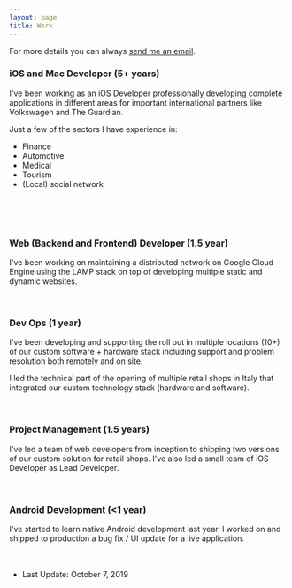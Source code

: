 ```yaml
---
layout: page
title: Work
---
```


For more details you can always [send me an email](/about/#contact).

### iOS and Mac Developer (5+ years)

I've been working as an iOS Developer professionally developing complete applications in different areas for important international partners like Volkswagen and The Guardian.

Just a few of the sectors I have experience in:

- Finance
- Automotive
- Medical
- Tourism
- (Local) social network

<br><br><br>

### Web (Backend and Frontend) Developer (1.5 year)

I've been working on maintaining a distributed network on Google Cloud Engine using the LAMP stack on top of developing multiple static and dynamic websites.
<br><br><br>

### Dev Ops (1 year)

I've been developing and supporting the roll out in multiple locations (10+) of our custom software + hardware stack including support and problem resolution both remotely and on site.

I led the technical part of the opening of multiple retail shops in Italy that integrated our custom technology stack (hardware and software).
<br><br><br>

### Project Management (1.5 years)

I've led a team of web developers from inception to shipping two versions of our custom solution for retail shops.
I've also led a small team of iOS Developer as Lead Developer.
<br><br><br>

### Android Development (<1 year)

I've started to learn native Android development last year. I worked on and shipped to production a bug fix / UI update for a live application.
<br><br><br>

- Last Update: October 7, 2019
